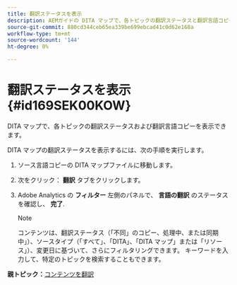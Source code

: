 ```yaml
---
title: 翻訳ステータスを表示
description: AEMガイドの DITA マップで、各トピックの翻訳ステータスと翻訳言語コピーを表示する方法を説明します。
source-git-commit: 880cd344ceb65ea339be699ebcad41c0d62e168a
workflow-type: tm+mt
source-wordcount: '144'
ht-degree: 0%

---
```


# 翻訳ステータスを表示 {#id169SEK00KOW}

DITA マップで、各トピックの翻訳ステータスおよび翻訳言語コピーを表示できます。

DITA マップの翻訳ステータスを表示するには、次の手順を実行します。

1. ソース言語コピーの DITA マップファイルに移動します。
1. 次をクリック： **翻訳** タブをクリックします。
1. Adobe Analytics の **フィルター** 左側のパネルで、 **言語の翻訳** のステータスを確認し、 **完了**.

   >[!NOTE]
   >
   > コンテンツは、翻訳ステータス（「不同」のコピー、処理中、または同期中」）、ソースタイプ（「すべて」、「DITA」、「DITA マップ」または「リソース」）、変更日に基づいて、さらにフィルタリングできます。 キーワードを入力して、特定のトピックを検索することもできます。

**親トピック：**[&#x200B;コンテンツを翻訳](translation.md)
